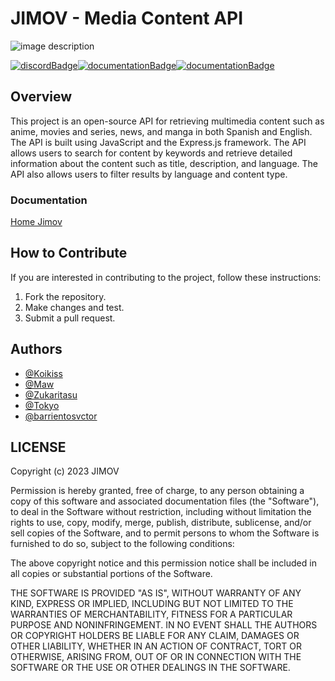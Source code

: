 # JIMOV - Media Content API

![image description](<.gitbook/assets/JIMOV\_logo (1).png>)

[![discordBadge](https://img.shields.io/badge/Chat-Click%20here-7289d9?style=for-the-badge\&logo=discord)](https://discord.com/invite/tyZ39GCX7R)[![documentationBadge](https://img.shields.io/badge/License-MIT-green.svg?style=for-the-badge)](https://choosealicense.com/licenses/mit/)[![documentationBadge](https://img.shields.io/badge/Documentation-Click%20here-blue?style=for-the-badge)](https://jimov-api-docs.vercel.app/)

## **Overview**

This project is an open-source API for retrieving multimedia content such as anime, movies and series, news, and manga in both Spanish and English. The API is built using JavaScript and the Express.js framework. The API allows users to search for content by keywords and retrieve detailed information about the content such as title, description, and language. The API also allows users to filter results by language and content type.

### Documentation
[Home Jimov](https://jimov-api-docs.vercel.app/)

## **How to Contribute**

If you are interested in contributing to the project, follow these instructions:

1. Fork the repository.
2. Make changes and test.
3. Submit a pull request.

## **Authors**

* [@Koikiss](https://github.com/koikiss-dev)
* [@Maw](https://github.com/Mawfyy)
* [@Zukaritasu](https://github.com/Zukaritasu)
* [@Tokyo](https://github.com/TokyoTF)
* [@barrientosvctor](https://github.com/barrientosvctor)

## **LICENSE**

Copyright (c) 2023 JIMOV

Permission is hereby granted, free of charge, to any person obtaining a copy of this software and associated documentation files (the "Software"), to deal in the Software without restriction, including without limitation the rights to use, copy, modify, merge, publish, distribute, sublicense, and/or sell copies of the Software, and to permit persons to whom the Software is furnished to do so, subject to the following conditions:

The above copyright notice and this permission notice shall be included in all copies or substantial portions of the Software.

THE SOFTWARE IS PROVIDED "AS IS", WITHOUT WARRANTY OF ANY KIND, EXPRESS OR IMPLIED, INCLUDING BUT NOT LIMITED TO THE WARRANTIES OF MERCHANTABILITY, FITNESS FOR A PARTICULAR PURPOSE AND NONINFRINGEMENT. IN NO EVENT SHALL THE AUTHORS OR COPYRIGHT HOLDERS BE LIABLE FOR ANY CLAIM, DAMAGES OR OTHER LIABILITY, WHETHER IN AN ACTION OF CONTRACT, TORT OR OTHERWISE, ARISING FROM, OUT OF OR IN CONNECTION WITH THE SOFTWARE OR THE USE OR OTHER DEALINGS IN THE SOFTWARE.
